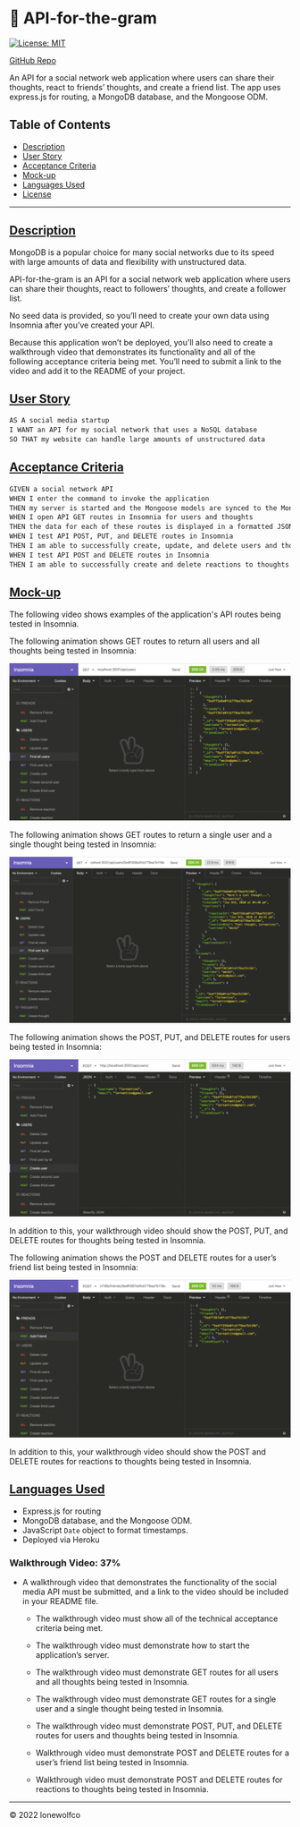 # 📱 API-for-the-gram

[![License: MIT](https://img.shields.io/badge/License-MIT-lightblue.svg)](https://opensource.org/licenses/MIT)

[GitHub Repo](https://github.com/lonewolfco/API-for-the-gram)

An API for a social network web application where users can share their thoughts, react to friends’ thoughts, and create a friend list.  The app uses express.js for routing,  a MongoDB database, and the Mongoose ODM. 

## Table of Contents
- [Description](#description)
- [User Story](#userstory)
- [Acceptance Criteria](#ac)
- [Mock-up](#mockup)
- [Languages Used](#languages)
- [License](#license)

---

## [Description](#description)

MongoDB is a popular choice for many social networks due to its speed with large amounts of data and flexibility with unstructured data. 

API-for-the-gram is an API for a social network web application where users can share their thoughts, react to followers’ thoughts, and create a follower list. 

No seed data is provided, so you’ll need to create your own data using Insomnia after you’ve created your API.

Because this application won’t be deployed, you’ll also need to create a walkthrough video that demonstrates its functionality and all of the following acceptance criteria being met. You’ll need to submit a link to the video and add it to the README of your project.

## [User Story](#userstory)

```md
AS A social media startup
I WANT an API for my social network that uses a NoSQL database
SO THAT my website can handle large amounts of unstructured data
```

## [Acceptance Criteria](#ac)

```md
GIVEN a social network API
WHEN I enter the command to invoke the application
THEN my server is started and the Mongoose models are synced to the MongoDB database
WHEN I open API GET routes in Insomnia for users and thoughts
THEN the data for each of these routes is displayed in a formatted JSON
WHEN I test API POST, PUT, and DELETE routes in Insomnia
THEN I am able to successfully create, update, and delete users and thoughts in my database
WHEN I test API POST and DELETE routes in Insomnia
THEN I am able to successfully create and delete reactions to thoughts and add and remove friends to a user’s friend list
```

## [Mock-up](#mockup)

The following video shows examples of the application's API routes being tested in Insomnia.

The following animation shows GET routes to return all users and all thoughts being tested in Insomnia:

![Demo of GET routes to return all users and all thoughts being tested in Insomnia.](./Assets/18-nosql-homework-demo-01.gif)

The following animation shows GET routes to return a single user and a single thought being tested in Insomnia:

![Demo that shows GET routes to return a single user and a single thought being tested in Insomnia.](./Assets/18-nosql-homework-demo-02.gif)

The following animation shows the POST, PUT, and DELETE routes for users being tested in Insomnia:

![Demo that shows the POST, PUT, and DELETE routes for users being tested in Insomnia.](./Assets/18-nosql-homework-demo-03.gif)

In addition to this, your walkthrough video should show the POST, PUT, and DELETE routes for thoughts being tested in Insomnia.

The following animation shows the POST and DELETE routes for a user’s friend list being tested in Insomnia:

![Demo that shows the POST and DELETE routes for a user’s friend list being tested in Insomnia.](./Assets/18-nosql-homework-demo-04.gif)

In addition to this, your walkthrough video should show the POST and DELETE routes for reactions to thoughts being tested in Insomnia.


## [Languages Used](#languages)
- Express.js for routing
- MongoDB database, and the Mongoose ODM. 
- JavaScript `Date` object to format timestamps.
- Deployed via Heroku


### Walkthrough Video: 37%

* A walkthrough video that demonstrates the functionality of the social media API must be submitted, and a link to the video should be included in your README file.

  * The walkthrough video must show all of the technical acceptance criteria being met.

  * The walkthrough video must demonstrate how to start the application’s server.

  * The walkthrough video must demonstrate GET routes for all users and all thoughts being tested in Insomnia.

  * The walkthrough video must demonstrate GET routes for a single user and a single thought being tested in Insomnia.

  * The walkthrough video must demonstrate POST, PUT, and DELETE routes for users and thoughts being tested in Insomnia.

  * Walkthrough video must demonstrate POST and DELETE routes for a user’s friend list being tested in Insomnia.

  * Walkthrough video must demonstrate POST and DELETE routes for reactions to thoughts being tested in Insomnia.




---
© 2022 lonewolfco
